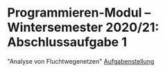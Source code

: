 # Programmieren-Modul – Wintersemester 2020/21: Abschlussaufgabe 1
"Analyse von Fluchtwegenetzen"
[Aufgabenstellung](Aufgabenstellung.pdf)
